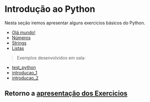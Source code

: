 # Introdução ao Python

Nesta seção iremos apresentar alguns exercicios básicos do Python.

* [Olá mundo!](./02_hello_world.ipynb)
* [Números](./03_numeros.ipynb)
* [Strings](./04_Strings.ipynb)
* [Listas](./05_listas.ipynb)

> Exemplos desenvolvidos em sala:
* [test_python](./test_python.py)
* [introducao_1](./introducao_1.py)
* [introducao_2](./introducao_2.py)

## Retorno a [apresentação dos Exercicios](./../README.md)